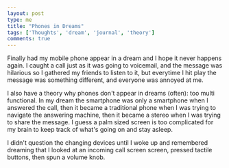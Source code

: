 ```yaml
---
layout: post
type: me
title: "Phones in Dreams"
tags: ['Thoughts', 'dream', 'journal', 'theory']
comments: true
---
```

Finally had my mobile phone appear in a dream and I hope it never happens again.  I caught a call just as it was going to voicemail, and the message was hilarious so I gathered my friends to listen to it, but everytime I hit play the message was something different, and everyone was annoyed at me.

I also have a theory why phones don't appear in dreams (often): too multi functional.  In my dream the smartphone was only a smartphone when I answered the call, then it became a traditional phone when I was trying to navigate the answering machine, then it became a stereo when I was trying to share the message.  I guess a palm sized screen is too complicated for my brain to keep track of what's going on and stay asleep.

I didn't question the changing devices until I woke up and remembered dreaming that I looked at an incoming call screen screen, pressed tactile buttons, then spun a volume knob.

